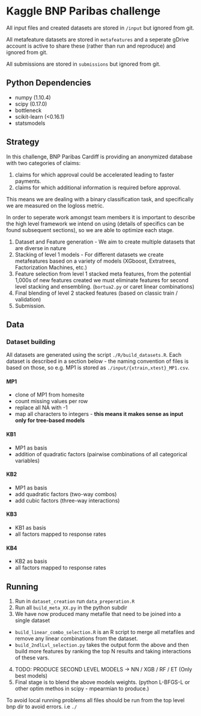 # Kaggle BNP Paribas challenge



All input files and created datasets are stored in `/input` but ignored from git.

All metafeature datasets are stored in `metafeatures` and a seperate gDrive account is active to share these (rather than run and reproduce) and ignored from git.

All submissions are stored in `submissions` but ignored from git.

## Python Dependencies ##

* numpy (1.10.4)
* scipy (0.17.0)
* bottleneck
* scikit-learn (<0.16.1)
* statsmodels

## Strategy 
In this challenge, BNP Paribas Cardiff is providing an anonymized database with two categories of
claims:

1. claims for which approval could be accelerated leading to faster payments.
2. claims for which additional information is required before approval.

This means we are dealing with a binary classification task, and specifically we are measured on 
the logloss metric.

In order to seperate work amongst team members it is important to describe the high level framework
we intend on using (details of specifics can be found subsequent sections), so we are able to
optimize each stage.

1.  Dataset and Feature generation - We aim to create multiple datasets that are diverse in nature
2.  Stacking of level 1 models - For different datasets we create metafeatures based on a variety of
models (XGboost, Extratrees, Factorization Machines, etc.)
3.  Feature selection from level 1 stacked meta features, from the potential 1,000s of new features
created we must eliminate features for second level stacking and ensembling. (`bortua2.py` or caret
linear combinations)
4. Final blending of level 2 stacked features (based on classic train / validation)
5. Submission.


## Data

### Dataset building

All datasets are generated using the script `./R/build_datasets.R`. Each dataset is described in a section below - the naming convention of files is based on those, so e.g. MP1 is stored as `./input/{xtrain,xtest}_MP1.csv`.

#### MP1
* clone of MP1 from homesite
* count missing values per row
* replace all NA with -1
* map all characters to integers - **this means it makes sense as input only for tree-based models** 

#### KB1
* MP1 as basis
* addition of quadratic factors (pairwise combinations of all categorical variables)

#### KB2
* MP1 as basis
* add quadratic factors (two-way combos)
* add cubic factors (three-way interactions)

#### KB3
* KB1 as basis
* all factors mapped to response rates

#### KB4
* KB2 as basis
* all factors mapped to response rates


## Running

1. Run in `dataset_creation` run `data_preperation.R`
2. Run all `build_meta_XX.py` in the python subdir
3. We have now produced many metafile that need to be joined into a single dataset
  * `build_linear_combo_selection.R` is an R script to merge all metafiles and remove any 
  linear combinations from the dataset.
  * `build_2ndlLvl_selection.py` takes the output form the above and then build more features by
  ranking the top N results and taking interactions of these vars.
4. TODO: PRODUCE SECOND LEVEL MODELS -> NN / XGB / RF / ET (Only best models)
5. Final stage is to blend the above models weights. (python L-BFGS-L or other optim methos in scipy - mpearmian to produce.)


To avoid local running problems all files should be run from the top level bnp dir to avoid errors. i.e `./`
